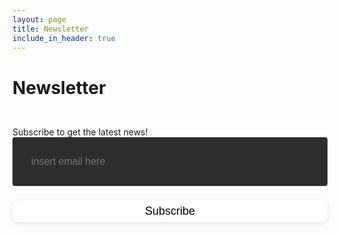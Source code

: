 ```yaml
---
layout: page
title: Newsletter
include_in_header: true
---
```


<style>

    .container {
        display: block;
    }

/* ///// inputs /////*/

input:focus ~ label, textarea:focus ~ label, input:valid ~ label, textarea:valid ~ label {
    font-size: 0.75em;
    color: #999;
    top: -5px;
    -webkit-transition: all 0.225s ease;
    transition: all 0.225s ease;
}

.styled-input {
    float: left;
    width: 293px;
    margin: 1rem 0;
    position: relative;
    border-radius: 4px;
}

@media only screen and (max-width: 768px){
    .styled-input {
        width:100%;
    }
}

.styled-input label {
    color: #999;
    padding: 1.3rem 30px 1rem 30px;
    position: absolute;
    top: 10px;
    left: 0;
    -webkit-transition: all 0.25s ease;
    transition: all 0.25s ease;
    pointer-events: none;
}

.styled-input.wide { 
    width: 650px;
    max-width: 100%;
}

input,
textarea {
    padding: 30px;
    border: 0;
    width: 100%;
    font-size: 1rem;
    background-color: #2d2d2d;
    color: white;
    border-radius: 4px;
}

input:focus,
textarea:focus { outline: 0; }

input:focus ~ span,
textarea:focus ~ span {
    width: 100%;
    -webkit-transition: all 0.075s ease;
    transition: all 0.075s ease;
}

textarea {
    width: 100%;
    min-height: 15em;
}

.input-container {
    width: 650px;
    max-width: 100%;
    margin: 20px auto 25px auto;
}

.submit-btn {
    float: right;
    padding: 7px 35px;
    border-radius: 10px;
    display: inline-block;
    background-color: white;
    color: black;
    font-size: 18px;
    cursor: pointer;
    box-shadow: 0 2px 5px 0 rgba(0,0,0,0.06),
              0 2px 10px 0 rgba(0,0,0,0.07);
    -webkit-transition: all 300ms ease;
    transition: all 300ms ease;
}

.submit-btn:hover {
    transform: translateY(1px);
    box-shadow: 0 1px 1px 0 rgba(0,0,0,0.10),
              0 1px 1px 0 rgba(0,0,0,0.09);
}

@media (max-width: 768px) {
    .submit-btn {
        width:100%;
        float: none;
        text-align:center;
    }
}

input[type=checkbox] + label {
  color: #ccc;
  font-style: italic;
} 

input[type=checkbox]:checked + label {
  color: #f00;
  font-style: normal;
}

.mc-field-group{
    margin-bottom: 23px;
}

</style>

# Newsletter

<div class="container">
	<div class="row input-container">
<!-- <div class="newsletterFormContainer" id="mc_embed_signup"> -->
   <form action="https://johnconnor.us1.list-manage.com/subscribe/post?u=95cb2562e9cec1f51686aae62&amp;id=32fe7c22c3" method="post" id="mc-embedded-subscribe-form" name="mc-embedded-subscribe-form" class="validate" target="_blank" novalidate>
      <div class ="appDescription" id="mc_embed_signup_scroll">
         <div class="row input-container styled-input wide">
            Subscribe to get the latest news!
            <div class="mc-field-group">
               <label for="mce-EMAIL"></label>
               <input type="email" value="" name="EMAIL" class="required email" id="mce-EMAIL" placeholder="insert email here">
            </div>
            <div id="mce-responses" class="clear">
               <div class="response" id="mce-error-response" style="display:none"></div>
               <div class="response" id="mce-success-response" style="display:none"></div>
            </div>
            <!-- real people should not fill this in and expect good things - do not remove this or risk form bot signups-->
            <div style="position: absolute; left: -5000px;" aria-hidden="true"><input type="text" name="b_95cb2562e9cec1f51686aae62_32fe7c22c3" tabindex="-1" value="" placeholder="e-mail address"></div>
            <div class="col-xs-12">
            <div class="clear"><input type="submit" value="Subscribe" name="subscribe" id="mc-embedded-subscribe" class="btn-lrg submit-btn"/></div>
            </div>
         </div>
      </div>
   </form>
</div></div>
